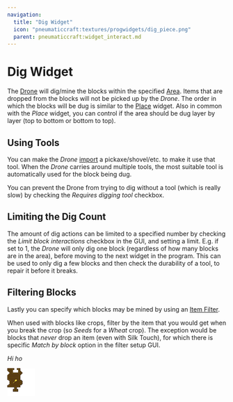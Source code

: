 ```yaml
---
navigation:
  title: "Dig Widget"
  icon: "pneumaticcraft:textures/progwidgets/dig_piece.png"
  parent: pneumaticcraft:widget_interact.md
---
```


# Dig Widget

The [Drone](../drone.md) will dig/mine the blocks within the specified [Area](./area.md). Items that are dropped from the blocks will not be picked up by the *Drone*. The order in which the blocks will be dug is similar to the [Place](./place.md) widget. Also in common with the *Place* widget, you can control if the area should be dug layer by layer (top to bottom or bottom to top).

## Using Tools

You can make the *Drone* [import](./inventory_import.md) a pickaxe/shovel/etc. to make it use that tool. When the *Drone* carries around multiple tools, the most suitable tool is automatically used for the block being dug.

You can prevent the Drone from trying to dig without a tool (which is really slow) by checking the *Requires digging tool* checkbox.

## Limiting the Dig Count

The amount of dig actions can be limited to a specified number by checking the *Limit block interactions* checkbox in the GUI, and setting a limit. E.g. if set to 1, the *Drone* will only dig one block (regardless of how many blocks are in the area), before moving to the next widget in the program. This can be used to only dig a few blocks and then check the durability of a tool, to repair it before it breaks.

## Filtering Blocks

Lastly you can specify which blocks may be mined by using an [Item Filter](./item_filter.md).

When used with blocks like crops, filter by the item that you would get when you break the crop (so *Seeds* for a *Wheat* crop). The exception would be blocks that *never* drop an item (even with Silk Touch), for which there is specific *Match by block* option in the filter setup GUI.

*Hi ho*

![](dig_piece.png)

